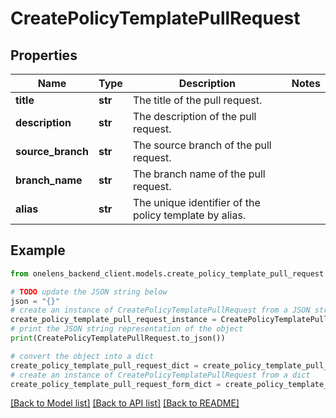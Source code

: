 # CreatePolicyTemplatePullRequest


## Properties

Name | Type | Description | Notes
------------ | ------------- | ------------- | -------------
**title** | **str** | The title of the pull request. | 
**description** | **str** | The description of the pull request. | 
**source_branch** | **str** | The source branch of the pull request. | 
**branch_name** | **str** | The branch name of the pull request. | 
**alias** | **str** | The unique identifier of the policy template by alias. | 

## Example

```python
from onelens_backend_client.models.create_policy_template_pull_request import CreatePolicyTemplatePullRequest

# TODO update the JSON string below
json = "{}"
# create an instance of CreatePolicyTemplatePullRequest from a JSON string
create_policy_template_pull_request_instance = CreatePolicyTemplatePullRequest.from_json(json)
# print the JSON string representation of the object
print(CreatePolicyTemplatePullRequest.to_json())

# convert the object into a dict
create_policy_template_pull_request_dict = create_policy_template_pull_request_instance.to_dict()
# create an instance of CreatePolicyTemplatePullRequest from a dict
create_policy_template_pull_request_form_dict = create_policy_template_pull_request.from_dict(create_policy_template_pull_request_dict)
```
[[Back to Model list]](../README.md#documentation-for-models) [[Back to API list]](../README.md#documentation-for-api-endpoints) [[Back to README]](../README.md)



